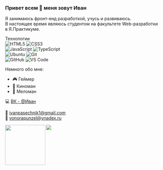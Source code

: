 ### Привет всем 👋 меня зовут Иван

Я занимаюсь фронт-енд разработкой, учусь и развиваюсь.<br>
В настоящее время являюсь студентом на факультете Web-разработки в Я.Практикуме.

Технологии<br>
![HTML5](https://img.shields.io/badge/-HTML5-E34F26?style=flat-square&logo=html5&logoColor=white)
![CSS3](https://img.shields.io/badge/-CSS3-1572B6?style=flat-square&logo=css3)<br>
![JavaScript](https://img.shields.io/badge/-JavaScript-black?style=flat-square&logo=javascript)
![TypeScript](https://img.shields.io/badge/-TypeScript-007ACC?style=flat-square&logo=typescript)<br>
![Ubuntu](https://img.shields.io/badge/-Ubuntu-black?style=flat-square&logo=Ubuntu)
![Git](https://img.shields.io/badge/-Git-black?style=flat-square&logo=git)<br>
![GitHub](https://img.shields.io/badge/-GitHub-181717?style=flat-square&logo=github)
![VS Code](https://img.shields.io/badge/-VS%20Code-007ACC?style=flat-square&logo=visual-studio-code)

Немного обо мне:
- 🎮 Геймер
- 🎥 Киноман
- 🎵 Меломан

💻 [ВК - @Иван](https://vk.com/idbullet47)

📧 ivanpasechnik1@gmail.com<br>
📧 vonorapunzel@ynadex.ru

<img src="https://github-readme-stats.vercel.app/api?username=vonorapunzel&show_icons=true&title_color=ffffff&icon_color=bb2acf&text_color=daf7dc&bg_color=151515" />
<img align="left" height="130" style="margin-bottom: 10px; display: flex" src="https://github-readme-stats.vercel.app/api/top-langs/?username=ilyaSy&layout=compact&title_color=ffffff&text_color=daf7dc&bg_color=151515" />
